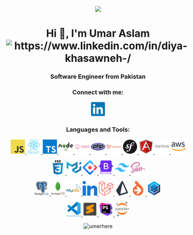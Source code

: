 <div align="center">
  <img src="/giphy.gif">
</div>

<h1 align="center">Hi 👋, I'm Umar Aslam
  <img align="center" src="https://camo.githubusercontent.com/ad43cb24da52ab95bab8a867668cbbb53395885fd32a15fe09eca22b1226aad6/68747470733a2f2f656d2d636f6e74656e742e7a6f626a2e6e65742f736f757263652f6d6963726f736f66742d7465616d732f3336332f746563686e6f6c6f676973742d6c696768742d736b696e2d746f6e655f31663964312d31663366622d323030642d31663462622e706e67" alt="https://www.linkedin.com/in/diya-khasawneh-/" height="40" width="40" />
</h1>

<h3 align="center">Software Engineer from <strong>Pakistan</strong></h3>

<h3 align="center">Connect with me:</h3>
<p align="center">
  <a href="https://www.linkedin.com/in/umeraslam08/" target="_blank">
    <img src="https://raw.githubusercontent.com/devicons/devicon/master/icons/linkedin/linkedin-original.svg" alt="linkedin" width="40" height="40"/>
  </a>
</p>

<h3 align="center">Languages and Tools:</h3>
<p align="center">
  <!-- Languages -->
  <a href="https://developer.mozilla.org/en-US/docs/Web/JavaScript" target="_blank" rel="noreferrer">
    <img src="https://raw.githubusercontent.com/devicons/devicon/master/icons/javascript/javascript-original.svg" alt="javascript" width="40" height="40"/>
  </a>
  <a href="https://reactjs.org/" target="_blank" rel="noreferrer">
    <img src="https://raw.githubusercontent.com/devicons/devicon/master/icons/react/react-original-wordmark.svg" alt="react" width="40" height="40"/>
  </a>
  <a href="https://www.typescriptlang.org/" target="_blank" rel="noreferrer">
    <img src="https://raw.githubusercontent.com/devicons/devicon/master/icons/typescript/typescript-original.svg" alt="typescript" width="40" height="40"/>
  </a>
  <a href="https://nodejs.org/en/about" target="_blank" rel="noreferrer">
    <img src="https://raw.githubusercontent.com/devicons/devicon/master/icons/nodejs/nodejs-original-wordmark.svg" alt="nodejs" width="40" height="40"/>
  </a>
  <a href="https://nestjs.com/" target="_blank" rel="noreferrer">
    <img src="https://raw.githubusercontent.com/devicons/devicon/master/icons/nestjs/nestjs-line-wordmark.svg" alt="nestjs" width="40" height="40"/>
  </a>
  <a href="https://www.php.net" target="_blank" rel="noreferrer">
    <img src="https://raw.githubusercontent.com/devicons/devicon/master/icons/php/php-original.svg" alt="php" width="40" height="40"/>
  </a>
  <a href="https://laravel.com/" target="_blank" rel="noreferrer">
    <img src="https://raw.githubusercontent.com/devicons/devicon/master/icons/laravel/laravel-line-wordmark.svg" alt="laravel" width="40" height="40"/>
  </a>
  <a href="https://symfony.com/" target="_blank" rel="noreferrer">
    <img src="https://raw.githubusercontent.com/devicons/devicon/master/icons/symfony/symfony-original.svg" alt="symfony" width="40" height="40"/>
  </a>
  <a href="https://angular.io/" target="_blank" rel="noreferrer">
    <img src="https://raw.githubusercontent.com/devicons/devicon/master/icons/angularjs/angularjs-original.svg" alt="angular" width="40" height="40"/>
  </a>
  <a href="https://expressjs.com/" target="_blank" rel="noreferrer">
    <img src="https://raw.githubusercontent.com/devicons/devicon/master/icons/express/express-original-wordmark.svg" alt="express" width="40" height="40"/>
  </a>
  <a href="https://aws.amazon.com/" target="_blank" rel="noreferrer">
    <img src="https://raw.githubusercontent.com/devicons/devicon/master/icons/amazonwebservices/amazonwebservices-original-wordmark.svg" alt="aws" width="40" height="40"/>
  </a>
</p>

<p align="center">
  <!-- Designing Languages -->
  <a href="https://www.w3schools.com/css/" target="_blank" rel="noreferrer">
    <img src="https://raw.githubusercontent.com/devicons/devicon/master/icons/css3/css3-original-wordmark.svg" alt="css3" width="40" height="40"/>
  </a>
  <a href="https://mui.com/" target="_blank" rel="noreferrer">
    <img src="https://raw.githubusercontent.com/devicons/devicon/master/icons/materialui/materialui-original.svg" alt="materialui" width="40" height="40"/>
  </a>
  <a href="https://ant.design/" target="_blank" rel="noreferrer">
    <img src="https://raw.githubusercontent.com/devicons/devicon/master/icons/antdesign/antdesign-original.svg" alt="antd" width="40" height="40"/>
  </a>
  <a href="https://getbootstrap.com" target="_blank" rel="noreferrer">
    <img src="https://raw.githubusercontent.com/devicons/devicon/master/icons/bootstrap/bootstrap-plain-wordmark.svg" alt="bootstrap" width="40" height="40"/>
  </a>
  <a href="https://tailwindcss.com/" target="_blank" rel="noreferrer">
    <img src="https://raw.githubusercontent.com/devicons/devicon/master/icons/tailwindcss/tailwindcss-original.svg" alt="tailwind" width="40" height="40"/>
  </a>
  <a href="https://sass-lang.com" target="_blank" rel="noreferrer">
    <img src="https://raw.githubusercontent.com/devicons/devicon/master/icons/sass/sass-original.svg" alt="sass" width="40" height="40"/>
  </a>
</p>

<p align="center">
  <!-- Databases -->
  <a href="https://www.postgresql.org/" target="_blank" rel="noreferrer">
    <img src="https://raw.githubusercontent.com/devicons/devicon/master/icons/postgresql/postgresql-original-wordmark.svg" alt="postgresql" width="40" height="40"/>
  </a>
  <a href="https://www.mongodb.com/" target="_blank" rel="noreferrer">
    <img src="https://raw.githubusercontent.com/devicons/devicon/master/icons/mongodb/mongodb-original-wordmark.svg" alt="mongodb" width="40" height="40"/>
  </a>
  <a href="https://www.mysql.com/" target="_blank" rel="noreferrer">
    <img src="https://raw.githubusercontent.com/devicons/devicon/master/icons/mysql/mysql-original-wordmark.svg" alt="mysql" width="40" height="40"/>
  </a>
  <a href="https://typeorm.io/" target="_blank" rel="noreferrer">
    <svg version="1.1" id="Capa_1" xmlns="http://www.w3.org/2000/svg" xmlns:xlink="http://www.w3.org/1999/xlink"
     x="0px" y="0px" viewBox="0 0 512 512" style="enable-background:new 0 0 512 512;" xml:space="preserve"
     width="40" height="40">
      <g>
        <rect y="160" style="fill:#1976D2;" width="114.496" height="352"/>
        <path style="fill:#1976D2;" d="M426.368,164.128c-1.216-0.384-2.368-0.8-3.648-1.152c-1.536-0.352-3.072-0.64-4.64-0.896
          c-6.08-1.216-12.736-2.08-20.544-2.08l0,0l0,0c-66.752,0-109.088,48.544-123.04,67.296V160H160v352h114.496V320
          c0,0,86.528-120.512,123.04-32c0,79.008,0,224,0,224H512V274.464C512,221.28,475.552,176.96,426.368,164.128z"/>
        <circle style="fill:#1976D2;" cx="56" cy="56" r="56"/>
      </g>
    </svg>
  </a>
  <a href="https://laravel.com/docs/8.x/eloquent" target="_blank" rel="noreferrer">
    <img src="https://raw.githubusercontent.com/devicons/devicon/master/icons/laravel/laravel-original.svg" alt="eloquent" width="40" height="40"/>
  </a>
  <a href="https://www.prisma.io/" target="_blank" rel="noreferrer">
    <img src="https://raw.githubusercontent.com/devicons/devicon/master/icons/prisma/prisma-original.svg" alt="prisma" width="40" height="40"/>
  </a>
  <a href="https://www.doctrine-project.org/" target="_blank" rel="noreferrer">
    <img src="https://raw.githubusercontent.com/devicons/devicon/master/icons/doctrine/doctrine-original.svg" alt="doctrine" width="40" height="40"/>
  </a>
  <a href="https://sequelize.org/" target="_blank" rel="noreferrer">
    <img src="https://raw.githubusercontent.com/devicons/devicon/master/icons/sequelize/sequelize-original.svg" alt="sequelize" width="40" height="40"/>
  </a>
</p>

<p align="center">
  <!-- Editors -->
  <a href="https://code.visualstudio.com/" target="_blank" rel="noreferrer">
    <img src="https://raw.githubusercontent.com/devicons/devicon/master/icons/vscode/vscode-original-wordmark.svg" alt="vscode" width="40" height="40"/>
  </a>
  <a href="https://www.sublimetext.com/" target="_blank" rel="noreferrer">
    <svg version="1.1" viewBox="0 0 2048 2048" width="40" height="40" xmlns="http://www.w3.org/2000/svg">
      <path transform="translate(0)" d="m0 0h2048v2048h-2048z" fill="#474746"/>
      <path transform="translate(0)" d="m0 0h2048v2048h-2048zm1762 127-674 1h-845l-27 2-13 4-21 10-13 9-10 9-8 9-9 15-7 15-4 12-2 11-1 11v1579l3 18 6 18 9 17 8 11 11 12 10 8 13 8 16 7 14 4 15 2 13 1h1563l18-2 25-8 18-10 13-10 11-12 10-14 5-10 5-13 3-15 1-11v-217l-1-117v-846l1-219v-189l-2-16-6-16-9-17-9-12-6-7-14-11-21-11-20-6-20-3z" fill="#FDFDFD"/>
      <path transform="translate(1517,359)" d="m0 0h14l1 1 3 17 1 38v239l-1 62-5 4-14 8-19 8-42 15-65 21-60 18-27 8-28 9-57 18-48 15-38 11-20 5h-2v3l6 2 37 13 30 11 36 12 45 14 40 13 50 15 59 19 36 12 38 13 25 10 19 10 4 4 1 3 1 57 1 251-1 31-2 9-4 6-9 7-25 12-35 13-43 14-52 16-53 17-51 16-74 24-60 19-42 13-47 15-57 18-54 17-64 20-53 17-50 16-35 11-31 10-57 18-37 12-40 12-36 9h-14l-2-24-1-36-1-116v-142l1-32 3-6 8-8 14-8 11-5 36-13 25-8 55-17 85-27 20-7 35-12 26-8 63-21 17-6 19-5 15-1 3 1-1-5-9-3-17-4-34-12-55-17-56-18-55-17-49-16-34-10-38-12-42-14-30-12-11-6-1-1-1-7-1-24-1-59-1-174v-60l1-28 3-5 14-9 25-12 30-11 67-22 50-16 41-13 46-15 49-15 21-7 73-23 31-10 23-7 25-8 55-18 57-18 29-9 39-12 49-16 47-15 96-30 40-12 31-10 30-9 32-8z" fill="#FC9604"/>
      <path transform="translate(129,286)" d="m0 0h1l1 6 1 27 1 80 1 27v17l1 61 1 40 1 60v140l1 95v255l1 19v452l-1 34v37l-1 40v46l-1 4v21l-1 44v15l-1 9 1 14v9l-2-3v-3h-2l-2-19z" fill="#282830"/>
      <path transform="translate(1914,589)" d="m0 0h1l1 898v137l1 76v126l-4 18-3 7-2 1-1-3 3-12 1-13v-83l1-33v-43l1-7v-61l-1-46-1-53-2-70v-222l1-120v-223l1-79v-44l1-32 1-54z" fill="#282830"/>
      <path transform="translate(1535,1357)" d="m0 0 1 4-5 7h-2v2l-5 1v2l-22 10-21 8-18 7-21 7-16 6-10 5-14 3-7 3-18 6-16 5-14 5h-12l-2 2-11 4-9 2-6 2-8 1-9 4-4 1v2l-10 4-9 2-16 6-41 14-16 5-25 8-8 2-16 5-26 8-17 6-27 9-21 6-10 4-17 5-21 7-24 7-19 6-16 4-45 15-16 5-17 5-15 5-23 7-18 5-8 1-1 2-13 5-15 4-11 4-45 15-21 6-17 6-17 5-18 6-20 6-11 4-9 2-27 9-9 2-13 4-12 3-6 2-30 5h-4l1-12 3-6 2 2v9l14-1 40-10 64-20 56-18 39-12 30-10 94-30 57-18 152-48 131-41 52-17 50-16 98-31 49-15 41-14 27-11 19-10 7-6z" fill="#292930"/>
      <path transform="translate(511,1041)" d="m0 0 15 8 34 13 54 18 50 15 50 16 54 17 38 12 41 13 45 14 28 10 17 4 6 3 1 5h-10l-17 3-19 6-20 7-49 16-24 8-37 12-19 7-37 12-13 4h-5l3-3 5-2h4l2-4h6v-2l8-2 7-3h2l1-2 9-3h4v-2l9-2 4-2h3v-2l9-3 17-4 20-7 14-3 2 1v-2l8-2 12-5 10-3 11-4 6-2 8-4 8-3 14-6-1-4-4-1-2-6-2-1 1-2-6 1-5-2h-12l-9-3 2-2h-5l-3 1-11-2h-7l1-3 2-1v-6l-2-1v-2l-6 1-6-3-13-4-9-3-8-3-9-4-10-3-8-1v-2h-5l-3-1v-2h-8l-1-3-7-1v-2h-9l-11-3-5-1-6-2-7-2-12-5-4-2-8-1-2-1-1 3-16-3-1-4-16-6-5-2-14-4v-2h-6l-20-8-8-1-9-4-8-2v-2h-6l-2-1v-2h-8v-2l-6-1-9-3v-2h-7l-12-5-10-5-5-5z" fill="#2A2A31"/>
      <path transform="translate(1916,536)" d="m0 0h1v945l1 117v217h-1l-1-115-1-91v-1021z" fill="#65543B"/>
      <path transform="translate(728,1917)" d="m0 0h552l59 1v1l-247 1h-216l-180-1v-1z" fill="#2A2A31"/>
      <path transform="translate(1914,1624)" d="m0 0h2l1 76v126l-4 18-3 7-2 1-1-3 3-12 1-13v-83l1-33v-43l1-7v-31z" fill="#2A2930"/>
      <path transform="translate(1534,716)" d="m0 0h2l-2 7-5 3-9 2-16 8-10 4-13 4-17 6-18 6-10 4-18 5-19 6-7 2-34 10-11 4-14 4-11 3-3 4-7 1-9 1-18 6-25 7-12 4-3-1 36-12 32-10 47-14 42-13 56-18 31-11 25-10 13-7z" fill="#2B2B32"/>
      <path transform="translate(945,1189)" d="m0 0 24 9 25 10 65 24 54 18 57 16 48 14 14 4-4 1-108-30-26-8-41-14-45-16-28-11-31-13-4-2z" fill="#313136"/>
      <path transform="translate(137,1846)" d="m0 0h2l6 9 2 4 3 1 4 7 7 8 3 4v2l3 1v2h2v3l4 1 3 3v2h3v3h3l3 3 15 8 17 5 16 4h12l7 1v1h-28l-17-4-15-6-14-8-11-8-10-10-9-12-8-14-3-6-5-1-2-6-2-1 1-2-6 1-5-2h-12l-9-3 2-2h-5l-3 1-11-2h-7l1-3 2-1v-6l-2-1v-2l-6 1-6-3-13-4-9-3-8-3-9-4-10-3-8-1v-2h-5l-3-1v-2h-8l-1-3-7-1v-2h-9l-11-3-5-1-6-2-7-2-12-5-4-2-8-1-2-1-1 3-16-3-1-4-16-6-5-2-14-4v-2h-6l-20-8-8-1-9-4-8-2v-2h-6l-2-1v-2h-8v-2l-6-1-9-3v-2h-7l-12-5-10-5-5-5z" fill="#322F31"/>
      <path transform="translate(1906,1854)" d="m0 0 1 4-7 12-9 11-9 10-15 11-15 8-9 1 3-2 9-4 4-3 15-12 4-5 8-7h2v-2l7-6 4-7h2v-2h2v-2h2z" fill="#2C2C33"/>
      <path transform="translate(1534,716)" d="m0 0h2l-2 7-5 3-9 2-16 8-10 4-13 4-17 6-18 6-10 4-18 5-3-1 9-4 43-14 40-15 17-8z" fill="#292930"/>
      <path transform="translate(1535,1357)" d="m0 0 1 4-5 7h-2v2l-5 1v2l-22 10-21 8-18 7-21 7-3-1 5-3 35-12 27-11 19-10 7-6z" fill="#2B2B32"/>
      <path transform="translate(330,1917)" d="m0 0h106l10 1-4 2h-42l-96-1v-1z" fill="#282830"/>
      <path transform="translate(530,1316)" d="m0 0h6v2l-13 7-10 9-4 8h-2l-1-8 6-10 4-3z" fill="#292931"/>
      <path transform="translate(1023,1917)" d="m0 0h54l1 1 13 1v1h-50l-19-1z" fill="#313137"/>
      <path transform="translate(399,1917)" d="m0 0h37l10 1-4 2h-42l-2-2z" fill="#2D2D33"/>
      <path transform="translate(1414,763)" d="m0 0 2 1-1 2-20 6-7 2-26 8h-2v-2l42-13z" fill="#2D2D33"/>
      <path transform="translate(945,1189)" d="m0 0 24 9 17 7-1 3-36-15-4-2z" fill="#323237"/>
      <path transform="translate(1107,1249)" d="m0 0 10 2 32 9v2l-8-1-34-10z" fill="#303036"/>
      <path transform="translate(1534,716)" d="m0 0h2l-2 7-5 3-9 2-4 1v-2l11-6z" fill="#2B2B32"/>
      <path transform="translate(1528,998)" d="m0 0 8 3 2 2-1 5-5-3-6-4v-2z" fill="#2C2C33"/>
      <path transform="translate(986,1206)" d="m0 0 5 1 16 6-1 3-20-8z" fill="#2F2F35"/>
      <path transform="translate(1121,854)" d="m0 0 3 1-6 1 3 5-5 1-6-3v-3z" fill="#2E2E34"/>
      <path transform="translate(1310,1443)" d="m0 0 2 1-4 4-9 1-4 2h-4v-2z" fill="#2C2C33"/>
      <path transform="translate(428,1917)" d="m0 0 18 1-4 2h-17v-2z" fill="#2B2B32"/>
      <path transform="translate(1535,1357)" d="m0 0 1 4-5 7h-2v2l-5 1 2-4 6-5z" fill="#2C2C33"/>
      <path transform="translate(1430,758)" d="m0 0 2 1-1 2-13 4-3-1 9-4z" fill="#2A2A32"/>
      <path transform="translate(132,1832)" d="m0 0 2 3v3h3l1 8-2 1-4-11z" fill="#4E4133"/>
      <path transform="translate(516,679)" d="m0 0 2 1-1 3-6 4h-2l2-5z" fill="#2E2E34"/>
      <path transform="translate(399,1917)" d="m0 0 11 1 2 2h-12l-2-2z" fill="#323237"/>
      <path transform="translate(1475,743)" d="m0 0 2 1-1 2-8 3-4-1 8-4z" fill="#2B2B32"/>
    </svg>
  </a>
  <a href="https://www.jetbrains.com/phpstorm/" target="_blank" rel="noreferrer">
    <img src="https://raw.githubusercontent.com/devicons/devicon/master/icons/phpstorm/phpstorm-original.svg" alt="phpstorm" width="40" height="40"/>
  </a>
  <a href="https://jupyter.org/" target="_blank" rel="noreferrer">
    <img src="https://raw.githubusercontent.com/devicons/devicon/master/icons/jupyter/jupyter-original-wordmark.svg" alt="jupyter" width="40" height="40"/>
  </a>
</p>
<p align="center">
  <img align="center" src="https://github-readme-stats.vercel.app/api/top-langs?username=umerhere&show_icons=true&locale=en&layout=compact" alt="umerhere" />
</p>
